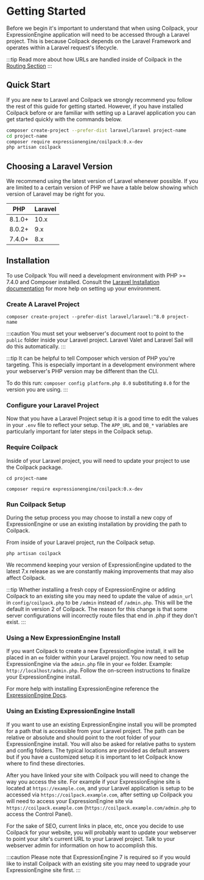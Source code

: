 # Getting Started

Before we begin it's important to understand that when using Coilpack, your ExpressionEngine application will need to be accessed through a Laravel project.  This is because Coilpack depends on the Laravel Framework and operates within a Laravel request's lifecycle.

:::tip
Read more about how URLs are handled inside of Coilpack in the [Routing Section](./routing.md)
:::

## Quick Start

If you are new to Laravel and Coilpack we strongly recommend you follow the rest of this guide for getting started.  However, if you have installed Coilpack before or are familiar with setting up a Laravel application you can get started quickly with the commands below.

```sh
composer create-project --prefer-dist laravel/laravel project-name
cd project-name
composer require expressionengine/coilpack:0.x-dev
php artisan coilpack
```

## Choosing a Laravel Version

We recommend using the latest version of Laravel whenever possible.  If you are limited to a certain version of PHP we have a table below showing which version of Laravel may be right for you.

| PHP     | Laravel |
| ------- | ------- |
| 8.1.0+  | 10.x    |
| 8.0.2+  | 9.x     |
| 7.4.0+  | 8.x     |

## Installation

To use Coilpack You will need a development environment with PHP >= 7.4.0 and Composer installed. Consult the [Laravel Installation documentation](https://laravel.com/docs/10.x/installation) for more help on setting up your environment.


### Create A Laravel Project

```
composer create-project --prefer-dist laravel/laravel:^8.0 project-name
```

:::caution
You must set your webserver's document root to point to the `public` folder inside your Laravel project. Laravel Valet and Laravel Sail will do this automatically.
:::

:::tip
It can be helpful to tell Composer which version of PHP you're targeting.  This is especially important in a development environment where your webserver's PHP version may be different than the CLI.

To do this run: `composer config platform.php 8.0` substituting `8.0` for the version you are using.
:::

### Configure your Laravel Project

Now that you have a Laravel Project setup it is a good time to edit the values in your `.env` file to reflect your setup.  The `APP_URL` and `DB_*` variables are particularly important for later steps in the Coilpack setup.

### Require Coilpack

Inside of your Laravel project, you will need to update your project to use the Coilpack package.

```
cd project-name

composer require expressionengine/coilpack:0.x-dev
```

### Run Coilpack Setup

During the setup process you may choose to install a new copy of ExpressionEngine or use an existing installation by providing the path to Coilpack.

From inside of your Laravel project, run the Coilpack setup.

```
php artisan coilpack
```

We recommend keeping your version of ExpressionEngine updated to the latest 7.x release as we are constantly making improvements that may also affect Coilpack.

:::tip
Whether installing a fresh copy of ExpressionEngine or adding Coilpack to an existing site you may need to update the value of `admin_url` in `config/coilpack.php` to be `/admin` instead of `/admin.php`. This will be the default in version 2 of Coilpack. The reason for this change is that some server configurations will incorrectly route files that end in .php if they don't exist. 
:::

### Using a New ExpressionEngine Install

If you want Coilpack to create a new ExpressionEngine install, it will be placed in an `ee` folder within your Laravel project.  You now need to setup ExpressionEngine via the `admin.php` file in your `ee` folder. Example: `http://localhost/admin.php`. Follow the on-screen instructions to finalize your ExpressionEngine install.

For more help with installing ExpressionEngine reference the [ExpressionEngine Docs](https://docs.expressionengine.com/latest/installation/installation.html).

### Using an Existing ExpressionEngine Install

If you want to use an existing ExpressionEngine install you will be prompted for a path that is accessible from your Laravel project.  The path can be relative or absolute and should point to the root folder of your ExpressionEngine install.  You will also be asked for relative paths to system and config folders.  The typical locations are provided as default answers but if you have a customized setup it is important to let Coilpack know where to find these directories.

After you have linked your site with Coilpack you will need to change the way you access the site.  For example if your ExpressionEngine site is located at `https://example.com`, and your Laravel application is setup to be accessed via `https://coilpack.example.com`, after setting up Coilpack you will need to access your ExpressionEngine site via `https://coilpack.example.com` (`https://coilpack.example.com/admin.php` to access the Control Panel).

For the sake of SEO, current links in place, etc, once you decide to use Coilpack for your website, you will probably want to update your webserver to point your site's current URL to your Laravel project. Talk to your webserver admin for information on how to accomplish this.

:::caution
Please note that ExpressionEngine 7 is required so if you would like to install Coilpack with an existing site you may need to upgrade your ExpressionEngine site first.
:::
